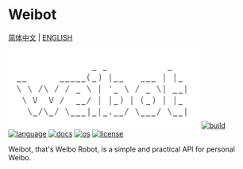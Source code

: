 # Weibot

[简体中文](https://github.com/MarkoXyz/weibot/blob/main/README.md) | [ENGLISH](https://github.com/MarkoXyz/weibot/blob/main/README_EN.md)

[![logo](https://raw.githubusercontent.com/MarkoXyz/weibot/main/ext/logo.png)]()
[![build](https://img.shields.io/github/workflow/status/MarkoXyz/weibot/build)]()
[![language](https://img.shields.io/badge/python-3.5+-blue)]()
[![docs](https://img.shields.io/readthedocs/weibot)]()
[![os](https://img.shields.io/badge/os-linux,win,mac-green.svg)]()
[![license](https://img.shields.io/badge/license-Apache2.0-orange.svg)]()

Weibot, that's Weibo Robot, is a simple and practical API for personal Weibo.